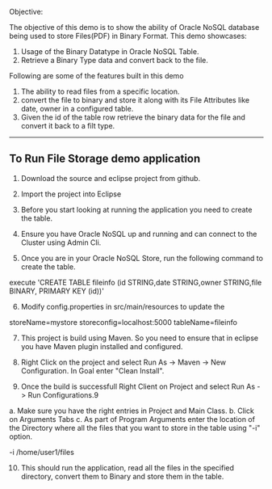 Objective:

The objective of this demo is to show the ability of Oracle NoSQL database 
being used to store Files(PDF) in Binary Format. This demo showcases:

1. Usage of the Binary Datatype in Oracle NoSQL Table.
2. Retrieve a Binary Type data and convert back to the file.

Following are some of the features built in this demo

1. The ability to read files from a specific location.
2. convert the file to binary and store it along with its File Attributes like date, owner in a configured table.
3. Given the id of the table row retrieve the binary data for the file and convert it back to a filt type.

--------------------------------------------------------------------------------
To Run File Storage demo application 
--------------------------------------------------------------------------------

1. Download the source and eclipse project from github.

2. Import the project into Eclipse
   
3. Before you start looking at running the application you need to create the table.

4. Ensure you have Oracle NoSQL up and running and can connect to the Cluster using Admin Cli.

5. Once you are in your Oracle NoSQL Store, run the following command to create the table.

execute 'CREATE TABLE fileinfo (id STRING,date STRING,owner STRING,file BINARY, PRIMARY KEY (id))'

6. Modify config.properties in src/main/resources to update the 

storeName=mystore
storeconfig=localhost:5000
tableName=fileinfo
		
7. This project is build using Maven. So you need to ensure that in eclipse you have Maven plugin installed and configured.
		
8. Right Click on the project and select Run As -> Maven -> New Configuration. In Goal enter "Clean Install".

9. Once the build is successfull Right Client on Project and select Run As -> Run Configurations.9

a. Make sure you have the right entries in Project and Main Class.
b. Click on Arguments Tabs
c. As part of Program Arguments enter the location of the Directory where all the files that you want to store in the table using "-i" option.

-i /home/user1/files
       
10. This should run the application, read all the files in the specified directory, convert them to Binary and store them in the table.
   ~~~~~~~~ Have fun playing with the application. ~~~~~~~~~~~
   
